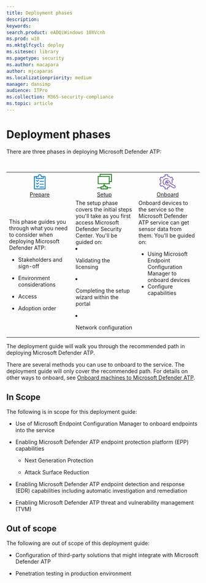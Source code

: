 ```yaml
---
title: Deployment phases
description: 
keywords: 
search.product: eADQiWindows 10XVcnh
ms.prod: w10
ms.mktglfcycl: deploy
ms.sitesec: library
ms.pagetype: security
ms.author: macapara
author: mjcaparas
ms.localizationpriority: medium
manager: dansimp
audience: ITPro
ms.collection: M365-security-compliance  
ms.topic: article
---
```


# Deployment phases

There are three phases in deploying Microsoft Defender ATP:


<br>
<table border="0" width="100%" align="center">
  <tr style="text-align:center;">
    <td align="center" style="width:25%; border:0;">
      <a href= "prepare-deployment"> 
        <img src="images/prepare.png" alt="Prepare to deploy Microsoft Defender ATP" title="Prepare" />
      <br/>Prepare </a><br>
    </td>
     <td align="center">
      <a href="production-deployment">
        <img src="images/setup.png" alt="Onboard to the Microsoft Defender ATP service" title="Setup" />
      <br/>Setup </a><br>
    </td>
    <td align="center">
      <a href="onboarding">
        <img src="images/onboard.png" alt="Onboard" title="Onboard" />
      <br/>Onboard </a><br>
</td>
  </tr>
  <tr>
    <td style="width:25%; border:0;">
    This phase guides you through what you need to consider when deploying Microsoft Defender ATP:

- Stakeholders and sign-off
- Environment considerations
- Access 
- Adoption order

 
    </td>
    <td valign="top" style="width:25%; border:0;">
     The setup phase covers the initial steps you'll take as you first access Microsoft Defender Security Center. You'll be guided on:


- Validating the licensing
- Completing the setup wizard within the portal
- Network configuration

</td>
    <td valign="top" style="width:25%; border:0;">
Onboard devices to the service so the Microsoft Defender ATP service can get sensor data from them. You'll be guided on:


- Using Microsoft Endpoint Configuration Manager to onboard devices
- Configure capabilities 
</td>    
  </tr>
</table>

 The deployment guide will walk you through the recommended path in deploying Microsoft Defender ATP. 

There are several methods you can use to onboard to the service. The deployment guide will only cover the recommended path. For details on other ways to onboard, see [Onboard machines to Microsoft Defender ATP](onboard-configure.md).

## In Scope

The following is in scope for this deployment guide:
-   Use of Microsoft Endpoint Configuration Manager to onboard endpoints into the service
-   Enabling Microsoft Defender ATP endpoint protection platform (EPP)
    capabilities

    -   Next Generation Protection

    -   Attack Surface Reduction

-   Enabling Microsoft Defender ATP endpoint detection and response (EDR)
    capabilities including automatic investigation and remediation

-   Enabling Microsoft Defender ATP threat and vulnerability management (TVM)


## Out of scope

The following are out of scope of this deployment guide:

-   Configuration of third-party solutions that might integrate with Microsoft
    Defender ATP

-   Penetration testing in production environment
